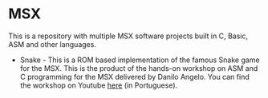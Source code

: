 # MSX
This is a repository with multiple MSX software projects built in C, Basic, ASM and other languages.

- Snake - This is a ROM based implementation of the famous Snake game for the MSX. This is the product of the hands-on workshop on ASM and C programming for the MSX delivered by Danilo Angelo. You can find the workshop on Youtube [here](https://www.youtube.com/playlist?list=PLZm7VHLMIP0M3uHWWA2ytG2apoBHmtYk4 "here") (in Portuguese).
